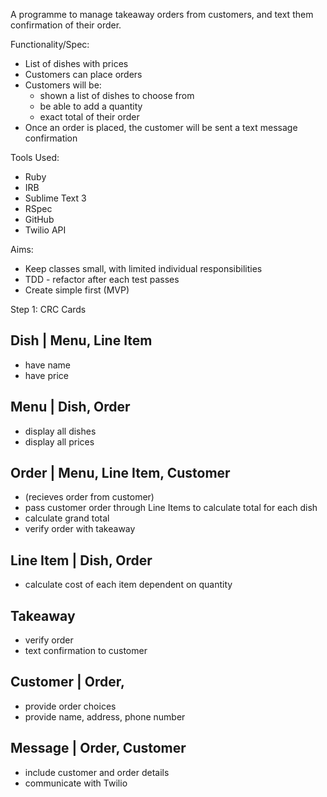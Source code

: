 A programme to manage takeaway orders from customers, and text them confirmation of their order.

Functionality/Spec:

* List of dishes with prices
* Customers can place orders
* Customers will be:
	* shown a list of dishes to choose from
	* be able to add a quantity
	* exact total of their order
* Once an order is placed, the customer will be sent a text message confirmation


Tools Used:

* Ruby 
* IRB
* Sublime Text 3
* RSpec
* GitHub
* Twilio API

Aims:

* Keep classes small, with limited individual responsibilities
* TDD - refactor after each test passes
* Create simple first (MVP)



Step 1: CRC Cards

Dish | Menu, Line Item
------------------------------------------

* have name
* have price


Menu | Dish, Order
------------------------------------------

* display all dishes
* display all prices


Order | Menu, Line Item, Customer
------------------------------------------

* (recieves order from customer)
* pass customer order through Line Items to calculate total for each dish
* calculate grand total
* verify order with takeaway


Line Item | Dish, Order
------------------------------------------

* calculate cost of each item dependent on quantity


Takeaway
------------------------------------------

* verify order
* text confirmation to customer


Customer | Order, 
------------------------------------------

* provide order choices
* provide name, address, phone number


Message | Order, Customer
------------------------------------------

* include customer and order details
* communicate with Twilio
